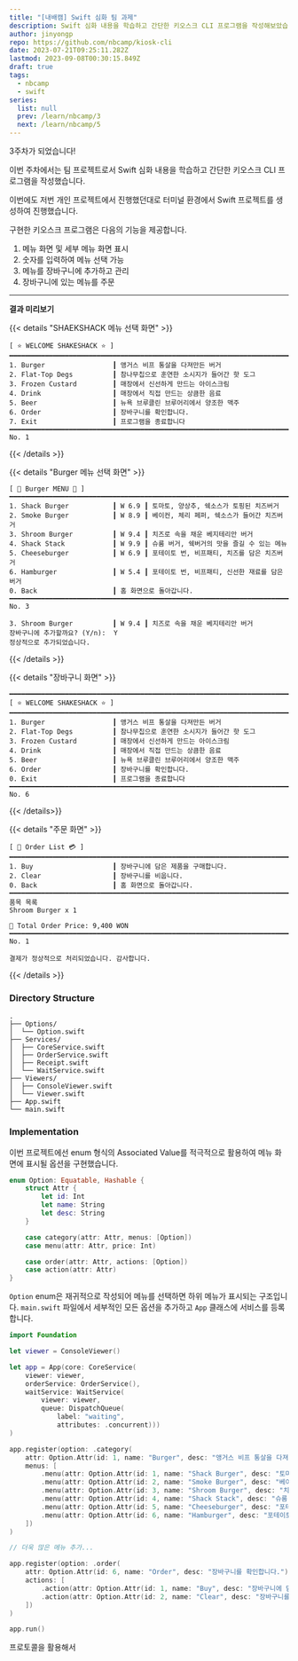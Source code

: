 ```yaml
---
title: "[내배캠] Swift 심화 팀 과제"
description: Swift 심화 내용을 학습하고 간단한 키오스크 CLI 프로그램을 작성해보았습니다.
author: jinyongp
repo: https://github.com/nbcamp/kiosk-cli
date: 2023-07-21T09:25:11.282Z
lastmod: 2023-09-08T00:30:15.849Z
draft: true
tags:
  - nbcamp
  - swift
series:
  list: null
  prev: /learn/nbcamp/3
  next: /learn/nbcamp/5
---
```


3주차가 되었습니다!

이번 주차에서는 팀 프로젝트로서 Swift 심화 내용을 학습하고 간단한 키오스크 CLI 프로그램을 작성했습니다.

이번에도 저번 개인 프로젝트에서 진행했던대로 터미널 환경에서 Swift 프로젝트를 생성하여 진행했습니다.

구현한 키오스크 프로그램은 다음의 기능을 제공합니다.

1. 메뉴 화면 및 세부 메뉴 화면 표시
2. 숫자를 입력하여 메뉴 선택 가능
3. 메뉴를 장바구니에 추가하고 관리
4. 장바구니에 있는 메뉴를 주문

---

**결과 미리보기**

{{< details "SHAEKSHACK 메뉴 선택 화면" >}}
```plaintext
[ ⭐️ WELCOME SHAKESHACK ⭐️ ]
━━━━━━━━━━━━━━━━━━━━━━━━━━━━━━━━━━━━━━━━━━━━━━━━━━━━━━━━━━━━━━━━━━━━━━━━━━━━━━━━
1. Burger                 ┃ 앵거스 비프 통살을 다져만든 버거
2. Flat-Top Degs          ┃ 참나무칩으로 훈연한 소시지가 들어간 핫 도그
3. Frozen Custard         ┃ 매장에서 신선하게 만드는 아이스크림
4. Drink                  ┃ 매장에서 직접 만드는 상큼한 음료
5. Beer                   ┃ 뉴욕 브루클린 브루어리에서 양조한 맥주
6. Order                  ┃ 장바구니를 확인합니다.
7. Exit                   ┃ 프로그램을 종료합니다
━━━━━━━━━━━━━━━━━━━━━━━━━━━━━━━━━━━━━━━━━━━━━━━━━━━━━━━━━━━━━━━━━━━━━━━━━━━━━━━━
No. 1
```
{{< /details >}}

{{< details "Burger 메뉴 선택 화면" >}}
```plaintext
[ 🍔 Burger MENU 🥤 ]
━━━━━━━━━━━━━━━━━━━━━━━━━━━━━━━━━━━━━━━━━━━━━━━━━━━━━━━━━━━━━━━━━━━━━━━━━━━━━━━━
1. Shack Burger           ┃ W 6.9 ┃ 토마토, 양상추, 쉑소스가 토핑된 치즈버거
2. Smoke Burger           ┃ W 8.9 ┃ 베이컨, 체리 페퍼, 쉑소스가 들어간 치즈버거
3. Shroom Burger          ┃ W 9.4 ┃ 치즈로 속을 채운 베지테리안 버거
4. Shack Stack            ┃ W 9.9 ┃ 슈룸 버거, 쉑버거의 맛을 즐길 수 있는 메뉴
5. Cheeseburger           ┃ W 6.9 ┃ 포테이토 번, 비프패티, 치즈를 담은 치즈버거
6. Hamburger              ┃ W 5.4 ┃ 포테이토 번, 비프패티, 신선한 재료를 담은 버거
0. Back                   ┃ 홈 화면으로 돌아갑니다.
━━━━━━━━━━━━━━━━━━━━━━━━━━━━━━━━━━━━━━━━━━━━━━━━━━━━━━━━━━━━━━━━━━━━━━━━━━━━━━━━
No. 3

3. Shroom Burger          ┃ W 9.4 ┃ 치즈로 속을 채운 베지테리안 버거
장바구니에 추가할까요? (Y/n):  Y
정상적으로 추가되었습니다.
```
{{< /details >}}

{{< details "장바구니 화면" >}}
```plaintext
━━━━━━━━━━━━━━━━━━━━━━━━━━━━━━━━━━━━━━━━━━━━━━━━━━━━━━━━━━━━━━━━━━━━━━━━━━━━━━━━
[ ⭐️ WELCOME SHAKESHACK ⭐️ ]
━━━━━━━━━━━━━━━━━━━━━━━━━━━━━━━━━━━━━━━━━━━━━━━━━━━━━━━━━━━━━━━━━━━━━━━━━━━━━━━━
1. Burger                 ┃ 앵거스 비프 통살을 다져만든 버거
2. Flat-Top Degs          ┃ 참나무칩으로 훈연한 소시지가 들어간 핫 도그
3. Frozen Custard         ┃ 매장에서 신선하게 만드는 아이스크림
4. Drink                  ┃ 매장에서 직접 만드는 상큼한 음료
5. Beer                   ┃ 뉴욕 브루클린 브루어리에서 양조한 맥주
6. Order                  ┃ 장바구니를 확인합니다.
0. Exit                   ┃ 프로그램을 종료합니다
━━━━━━━━━━━━━━━━━━━━━━━━━━━━━━━━━━━━━━━━━━━━━━━━━━━━━━━━━━━━━━━━━━━━━━━━━━━━━━━━
No. 6
```
{{< /details>}}

{{< details "주문 화면" >}}
```plaintext
[ 🍕 Order List 💳 ]
━━━━━━━━━━━━━━━━━━━━━━━━━━━━━━━━━━━━━━━━━━━━━━━━━━━━━━━━━━━━━━━━━━━━━━━━━━━━━━━━
1. Buy                    ┃ 장바구니에 담은 제품을 구매합니다.
2. Clear                  ┃ 장바구니를 비웁니다.
0. Back                   ┃ 홈 화면으로 돌아갑니다.
━━━━━━━━━━━━━━━━━━━━━━━━━━━━━━━━━━━━━━━━━━━━━━━━━━━━━━━━━━━━━━━━━━━━━━━━━━━━━━━━
품목 목록
Shroom Burger x 1

🧾 Total Order Price: 9,400 WON
━━━━━━━━━━━━━━━━━━━━━━━━━━━━━━━━━━━━━━━━━━━━━━━━━━━━━━━━━━━━━━━━━━━━━━━━━━━━━━━━
No. 1

결제가 정상적으로 처리되었습니다. 감사합니다.
```
{{< /details >}}

### Directory Structure

```plaintext
.
├── Options/
│  └── Option.swift
├── Services/
│  ├── CoreService.swift
│  ├── OrderService.swift
│  ├── Receipt.swift
│  └── WaitService.swift
├── Viewers/
│  ├── ConsoleViewer.swift
│  └── Viewer.swift
├── App.swift
└── main.swift
```

### Implementation

이번 프로젝트에선 enum 형식의 Associated Value를 적극적으로 활용하여 메뉴 화면에 표시될 옵션을 구현했습니다.

```swift
enum Option: Equatable, Hashable {
    struct Attr {
        let id: Int
        let name: String
        let desc: String
    }

    case category(attr: Attr, menus: [Option])
    case menu(attr: Attr, price: Int)

    case order(attr: Attr, actions: [Option])
    case action(attr: Attr)
}
```

`Option` enum은 재귀적으로 작성되어 메뉴를 선택하면 하위 메뉴가 표시되는 구조입니다. `main.swift` 파일에서 세부적인 모든 옵션을 추가하고 `App` 클래스에 서비스를 등록합니다.

```swift
import Foundation

let viewer = ConsoleViewer()

let app = App(core: CoreService(
    viewer: viewer,
    orderService: OrderService(),
    waitService: WaitService(
        viewer: viewer,
        queue: DispatchQueue(
            label: "waiting",
            attributes: .concurrent)))
)

app.register(option: .category(
    attr: Option.Attr(id: 1, name: "Burger", desc: "앵거스 비프 통살을 다져만든 버거"),
    menus: [
        .menu(attr: Option.Attr(id: 1, name: "Shack Burger", desc: "토마토, 양상추, 쉑소스가 토핑된 치즈버거"), price: 6900),
        .menu(attr: Option.Attr(id: 2, name: "Smoke Burger", desc: "베이컨, 체리 페퍼, 쉑소스가 들어간 치즈버거"), price: 8900),
        .menu(attr: Option.Attr(id: 3, name: "Shroom Burger", desc: "치즈로 속을 채운 베지테리안 버거"), price: 9400),
        .menu(attr: Option.Attr(id: 4, name: "Shack Stack", desc: "슈룸 버거, 쉑버거의 맛을 즐길 수 있는 메뉴"), price: 9900),
        .menu(attr: Option.Attr(id: 5, name: "Cheeseburger", desc: "포테이토 번, 비프패티, 치즈를 담은 치즈버거"), price: 6900),
        .menu(attr: Option.Attr(id: 6, name: "Hamburger", desc: "포테이토 번, 비프패티, 신선한 재료를 담은 버거"), price: 5400),
    ])
)

// 더욱 많은 메뉴 추가...

app.register(option: .order(
    attr: Option.Attr(id: 6, name: "Order", desc: "장바구니를 확인합니다."),
    actions: [
        .action(attr: Option.Attr(id: 1, name: "Buy", desc: "장바구니에 담은 제품을 구매합니다.")),
        .action(attr: Option.Attr(id: 2, name: "Clear", desc: "장바구니를 비웁니다.")),
    ])
)

app.run()
```

프로토콜을 활용해서 